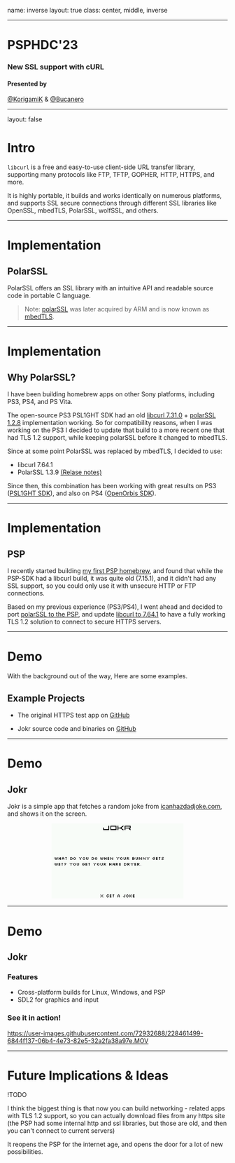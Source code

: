 name: inverse
layout: true
class: center, middle, inverse

---
<!-- markdownlint-disable MD041 MD001 MD024 MD003 MD033-->

# PSPHDC'23

### New SSL support with cURL

#### Presented by

[@KorigamiK](https://github.com/korigamik)
&
[@Bucanero](https://github.com/bucanero)

---

layout: false

# Intro

`libcurl` is a free and easy-to-use client-side URL transfer library, supporting many protocols like FTP, TFTP, GOPHER, HTTP, HTTPS, and more.

It is highly portable, it builds and works identically on numerous platforms, and supports SSL secure connections through different SSL libraries like OpenSSL, mbedTLS, PolarSSL, wolfSSL, and others.

---

# Implementation

## PolarSSL

PolarSSL offers an SSL library with an intuitive API and readable source code in portable C language.

> Note: [polarSSL](https://polarssl.org/) was later acquired by ARM and is now known as [mbedTLS](https://www.trustedfirmware.org/projects/mbed-tls/).

---

# Implementation

## Why PolarSSL?

I have been building homebrew apps on other Sony platforms, including PS3, PS4, and PS Vita.

The open-source PS3 PSL1GHT SDK had an old
[libcurl 7.31.0](https://github.com/ps3dev/ps3libraries/blob/master/scripts/016-libcurl-7.31.0.sh) +
[polarSSL 1.2.8](https://github.com/ps3dev/ps3libraries/blob/master/scripts/015-polarssl.sh)
implementation working. So for compatibility reasons,
when I was working on the PS3 I decided to update that build to a more
recent one that had TLS 1.2 support, while keeping polarSSL before it changed to mbedTLS.

Since at some point PolarSSL was replaced by mbedTLS, I decided to use:

- libcurl 7.64.1
- PolarSSL 1.3.9 [(Relase notes)](https://polarssl.org/tech-updates/releases/polarssl-1.3.9-released/)

Since then, this combination has been working with great results on PS3 ([PSL1GHT SDK](https://github.com/bucanero/ps3libraries/blob/master/scripts/016-libcurl-7.64.1.sh)), and also on PS4 ([OpenOrbis SDK](https://github.com/bucanero/oosdk_libraries/tree/master/curl-7.64.1)).

---

# Implementation

## PSP

I recently started building [my first PSP homebrew](https://github.com/bucanero/apollo-psp), and found that while the PSP-SDK had a libcurl build, it was quite old (7.15.1), and it didn't had any SSL support, so you could only use it with unsecure HTTP or FTP connections.

Based on my previous experience (PS3/PS4), I went ahead and decided to port [polarSSL to the PSP](https://github.com/pspdev/psp-packages/pull/84), and update [libcurl to 7.64.1](https://github.com/pspdev/psp-packages/pull/85) to have a fully working TLS 1.2 solution to connect to secure HTTPS servers.

---

# Demo

With the background out of the way, Here are some examples.

## Example Projects

- The original HTTPS test app on [GitHub](https://github.com/KorigamiK/PSP-Net-libcurl)
  
- Jokr source code and binaries on [GitHub](https://github.com/KorigamiK/PSPHDC-23/tree/main/Jokr)

---

# Demo

## Jokr

Jokr is a simple app that fetches a random joke
from [icanhazdadjoke.com](https://icanhazdadjoke.com/),
and shows it on the screen.

<div style="text-align:center">
    <img src="Jokr/res/joke.png" width="60%" alt="Jokr" />
</div>

---

# Demo

## Jokr

### Features

- Cross-platform builds for Linux, Windows, and PSP
- SDL2 for graphics and input

### See it in action!

https://user-images.githubusercontent.com/72932688/228461499-6844f137-06b4-4e73-82e5-32a2fa38a97e.MOV

---

# Future Implications & Ideas

!TODO

I think the biggest thing is that now you can build networking - related apps with TLS 1.2 support,
so you can actually download files from any https site
(the PSP had some internal http and ssl libraries, but those are old,
and then you can't connect to current servers)

It reopens the PSP for the internet age, and opens the door for a lot of new possibilities.
